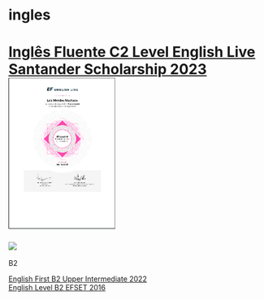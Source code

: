 # ingles

<h1><a href="https://github.com/luismendes070/ingles/blob/main/Certificates.pdf">Inglês Fluente C2 Level English Live Santander Scholarship 2023 </a>
<img src="ingles fluente.PNG" width=210 height=297>
</h1>

<!-- Imagem Inglês Fluente 2023 -->

<img src="https://github.com/luismendes070/curriculo/blob/gh-pages/Teste%20de%20Ingl%C3%AAs%20Out%202018.PNG">

B2

<a href="https://www.efset.org/cert/9SJZ1J">English First B2 Upper Intermediate 2022</a>    
<a href="https://www.efset.org/cert/gGdEkx">English Level B2 EFSET 2016</a>
